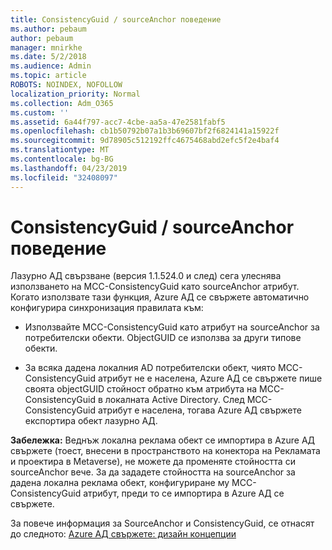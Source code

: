 ```yaml
---
title: ConsistencyGuid / sourceAnchor поведение
ms.author: pebaum
author: pebaum
manager: mnirkhe
ms.date: 5/2/2018
ms.audience: Admin
ms.topic: article
ROBOTS: NOINDEX, NOFOLLOW
localization_priority: Normal
ms.collection: Adm_O365
ms.custom: ''
ms.assetid: 6a44f797-acc7-4cbe-aa5a-47e2581fabf5
ms.openlocfilehash: cb1b50792b07a1b3b69607bf2f6824141a15922f
ms.sourcegitcommit: 9d78905c512192ffc4675468abd2efc5f2e4baf4
ms.translationtype: MT
ms.contentlocale: bg-BG
ms.lasthandoff: 04/23/2019
ms.locfileid: "32408097"
---
```

# <a name="consistencyguid--sourceanchor-behavior"></a>ConsistencyGuid / sourceAnchor поведение

Лазурно АД свързване (версия 1.1.524.0 и след) сега улеснява използването на МСС-ConsistencyGuid като sourceAnchor атрибут. Когато използвате тази функция, Azure АД се свържете автоматично конфигурира синхронизация правилата към:
  
- Използвайте МСС-ConsistencyGuid като атрибут на sourceAnchor за потребителски обекти. ObjectGUID се използва за други типове обекти.
    
- За всяка дадена локалния AD потребителски обект, чиято МСС-ConsistencyGuid атрибут не е населена, Azure АД се свържете пише своята objectGUID стойност обратно към атрибута на МСС-ConsistencyGuid в локалната Active Directory. След МСС-ConsistencyGuid атрибут е населена, тогава Azure АД свържете експортира обект лазурно АД.
    
 **Забележка:** Веднъж локална реклама обект се импортира в Azure АД свържете (тоест, внесени в пространството на конектора на Рекламата и проектира в Metaverse), не можете да променяте стойността си sourceAnchor вече. За да зададете стойността на sourceAnchor за дадена локална реклама обект, конфигуриране му МСС-ConsistencyGuid атрибут, преди то се импортира в Azure АД се свържете. 
  
За повече информация за SourceAnchor и ConsistencyGuid, се отнасят до следното: [Azure АД свържете: дизайн концепции](https://docs.microsoft.com/azure/active-directory/connect/active-directory-aadconnect-design-concepts)
  

